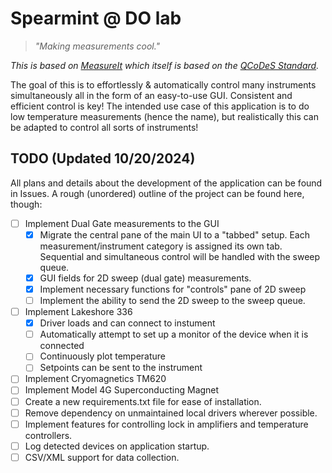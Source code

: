 # Spearmint @ DO lab

> *"Making measurements cool."*

*This is based on [MeasureIt](https://github.com/nanophys/MeasureIt) which itself is based on the [QCoDeS Standard](https://github.com/microsoft/qcodes).*

The goal of this is to effortlessly & automatically control many instruments simultaneously all in the form of an easy-to-use GUI. Consistent and efficient control is key! The intended use case of this application is to do low temperature measurements (hence the name), but realistically this can be adapted to control all sorts of instruments!

## TODO (Updated 10/20/2024)

All plans and details about the development of the application can be found in Issues. A rough (unordered) outline of the project can be found here, though:

- [ ] Implement Dual Gate measurements to the GUI
    - [x] Migrate the central pane of the main UI to a "tabbed" setup. Each measurement/instrument category is assigned its own tab. Sequential and simultaneous control will be handled with the sweep queue.
    - [x] GUI fields for 2D  sweep (dual gate) measurements.
    - [x] Implement necessary functions for "controls" pane of 2D sweep
    - [ ] Implement the ability to send the 2D sweep to the sweep queue.
- [ ] Implement Lakeshore 336
    - [x] Driver loads and can connect to instument
    - [ ] Automatically attempt to set up a monitor of the device when it is connected
    - [ ] Continuously plot temperature
    - [ ] Setpoints can be sent to the instrument
- [ ] Implement Cryomagnetics TM620
- [ ] Implement Model 4G Superconducting Magnet  
- [ ] Create a new requirements.txt file for ease of installation.
- [ ] Remove dependency on unmaintained local drivers wherever possible.
- [ ] Implement features for controlling lock in amplifiers and temperature controllers.
- [ ] Log detected devices on application startup.
- [ ] CSV/XML support for data collection.
